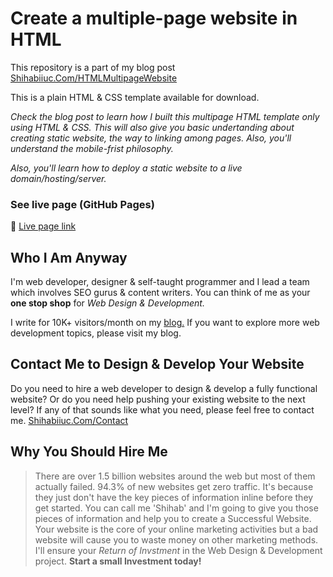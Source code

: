 # Create a multiple-page website in HTML
This repository is a part of my blog post [Shihabiiuc.Com/HTMLMultipageWebsite](https://shihabiiuc.com/create-multiple-page-website-html)

This is a plain HTML & CSS template available for download.

_Check the blog post to learn how I built this multipage HTML template only using HTML & CSS. This will also give you basic undertanding about creating static website, the way to linking among pages. Also, you'll understand the mobile-frist philosophy._

_Also, you'll learn how to deploy a static website to a live domain/hosting/server._

### See live page (GitHub Pages)
:rocket: [Live page link](https://shihabiiuc.github.io/multipagehtml/)

## Who I Am Anyway
I'm web developer, designer & self-taught programmer and I lead a team which involves SEO gurus & content writers. You can think of me as your **one stop shop** for _Web Design & Development._

I write for 10K+ visitors/month on my [blog.](https://shihabiiuc.com/blog/)
If you want to explore more web development topics, please visit my blog.

## Contact Me to Design & Develop Your Website
Do you need to hire a web developer to design & develop a fully functional website? Or do you need help pushing your existing website to the next level? If any of that sounds like what you need, please feel free to contact me.
[Shihabiiuc.Com/Contact](https://shihabiiuc.com/contact/)

## Why You Should Hire Me
> There are over 1.5 billion websites around the web but most of them actually failed. 94.3% of new websites get zero traffic. It's because they just don't have the key pieces of information inline before they get started. You can call me 'Shihab' and I'm going to give you those pieces of information and help you to create a Successful Website. Your website is the core of your online marketing activities but a bad website will cause you to waste money on other marketing methods. I'll ensure your _Return of Invstment_ in the Web Design & Development project. **Start a small Investment today!**